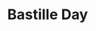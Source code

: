 ---
abv: 4.8%
alt:
availability: Keg
bitterness: 
description: Collaboration with Birdsong Brewing Co. This beer is a summer crusher that is lightly tart and quite drinkable.
gravity: 
hops: 
ibu: N/A
img: bastille-day.jpg
layout: beer
malt: 
modal-id: bastille-day
title: Bastille Day
on-tap: yup
sourness: 
style: Tart Saison
---